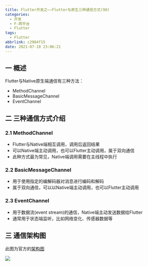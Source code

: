 ```yaml
---
title: Flutter开发之——Flutter与原生三种通信方式(98)
categories:
  - 开发
  - F-跨平台
  - Flutter
tags:
  - Flutter
abbrlink: c2984f15
date: 2021-07-18 23:06:21
---
```

## 一 概述

Flutter与Native原生端通信有三种方法：

* MethodChannel
* BasicMessageChannel
* EventChannel

<!--more-->

## 二 三种通信方式介绍

### 2.1 MethodChannel

* Flutter与Native端相互调用，调用后返回结果
* 可以Native端主动调用，也可以Flutter主动调用，属于双向通信
* 此种方式最为常见，Native端调用需要在主线程中执行

### 2.2 BasicMessageChannel

* 用于使用指定的编解码器对消息进行编码和解码
* 属于双向通信，可以以Native端主动调用，也可以Flutter主动调用

### 2.3 EventChannel

* 用于数据流(event stream)的通信，Native端主动发送数据给Flutter
* 通常用于状态端监听，比如网络变化、传感器数据等

## 三 通信架构图

此图为官方的[架构图](https://flutter.dev/docs/development/platform-integration/platform-channels)

![][1]



[1]:https://cdn.jsdelivr.net/gh/PGzxc/CDN/blog-flutter/flutter-channel-native-flutter.png